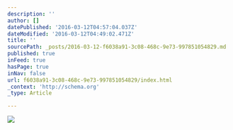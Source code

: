 ```yaml
---
description: ''
author: []
datePublished: '2016-03-12T04:57:04.037Z'
dateModified: '2016-03-12T04:49:02.471Z'
title: ''
sourcePath: _posts/2016-03-12-f6038a91-3c08-468c-9e73-997851054829.md
published: true
inFeed: true
hasPage: true
inNav: false
url: f6038a91-3c08-468c-9e73-997851054829/index.html
_context: 'http://schema.org'
_type: Article

---
```

![](https://the-grid-user-content.s3-us-west-2.amazonaws.com/f1614473-6f03-4c09-9da5-807dd4ed7c62.png)